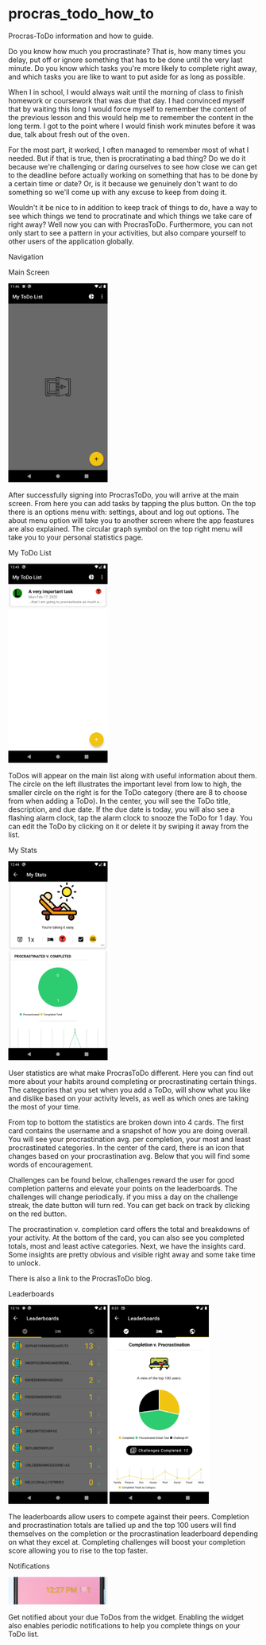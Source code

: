 # procras_todo_how_to
Procras-ToDo information and how to guide.


Do you know how much you procrastinate? That is, how many times you delay, put off or ignore something that has to be done until the very last minute. Do you know which tasks you're more likely to complete right away, and which tasks you are like to want to put aside for as long as possible. 

When I in school, I would always wait until the morning of class to finish homework or coursework that was due that day. I had convinced myself that by waiting this long I would force myself to remember the content of the previous lesson and this would help me to remember the content in the long term. I got to the point where I would finish work minutes before it was due, talk about fresh out of the oven. 

For the most part, it worked, I often managed to remember most of what I needed. But if that is true, then is procratinating a bad thing? Do we do it because we're challenging or daring ourselves to see how close we can get to the deadline before actually working on something that has to be done by a certain time or date? Or, is it because we genuinely don't want to do something so we'll come up with any excuse to keep from doing it. 

Wouldn't it be nice to in addition to keep track of things to do, have a way to see which things we tend to procratinate and which things we take care of right away? Well now you can with ProcrasToDo. Furthermore, you can not only start to see a pattern in your activities, but also compare yourself to other users of the application globally. 


Navigation

Main Screen

<img src="img/Screenshot_1586792809.png" width = "200">   

After successfully signing into ProcrasToDo, you will arrive at the main screen. From here you can add tasks by tapping the plus button. On the top there is an options menu with: settings, about and log out options. The about menu option will take you to another screen where the app feastures are also explained. The circular graph symbol on the top right menu will take you to your personal statistics page. 

My ToDo List

<img src="img/Screenshot_1581875038.png" width = "200">     

ToDos will appear on the main list along with useful information about them. The circle on the left illustrates the important level from low to high, the smaller circle on the right is for the ToDo category (there are 8 to choose from when adding a ToDo). In the center, you will see the ToDo title, description, and due date. If the due date is today, you will also see a flashing alarm clock, tap the alarm clock to snooze the ToDo for 1 day. You can edit the ToDo by clicking on it or delete it by swiping it away from the list.

My Stats

<img src="img/Screenshot_1581875047.png" width = "200">   

User statistics are what make ProcrasToDo different. Here you can find out more about your habits around completing or procrastinating certain things. The categories that you set when you add a ToDo, will show what you like and dislike based on your activity levels, as well as which ones are taking the most of your time. 

From top to bottom the statistics are broken down into 4 cards. The first card contains the username and a snapshot of how you are doing overall. You will see your procrastination avg. per completion, your most and least procrastinated categories. In the center of the card, there is an icon that changes based on your procrastination avg. Below that you will find some words of encouragement. 

Challenges can be found below, challenges reward the user for good completion patterns and elevate your points on the leaderboards. The challenges will change periodically. if you miss a day on the challenge streak, the date button will turn red. You can get back on track by clicking on the red button. 

The procrastination v. completion card offers the total and breakdowns of your activity. At the bottom of the card, you can also see you completed totals, most and least active categories. Next, we have the insights card. Some insights are pretty obvious and visible right away and some take time to unlock. 

 There is also a link to the ProcrasToDo blog. 
 
 

Leaderboards

<img src="img/Screenshot_1586794594.png" width = "200">     <img src="img/Screenshot_1589632432.png" width = "200">    

The leaderboards allow users to compete against their peers. Completion and procrastination totals are tallied up and the top 100 users will find themselves on the completion or the procrastination leaderboard depending on what they excel at. Completing challenges will boost your completion score allowing you to rise to the top faster.


Notifications

<img src="img/Capture.png" width = "200"> 

Get notified about your due ToDos from the widget. Enabling the widget also enables periodic notifications to help you complete things on your ToDo list. 


